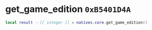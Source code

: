 # get_game_edition `0xB5401D4A`

```lua
local result --[[ integer ]] = natives.core.get_game_edition()
```